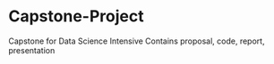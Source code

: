 # Capstone-Project
Capstone for Data Science Intensive
Contains proposal, code, report, presentation
